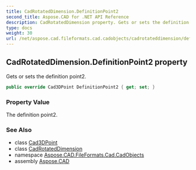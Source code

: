 ```yaml
---
title: CadRotatedDimension.DefinitionPoint2
second_title: Aspose.CAD for .NET API Reference
description: CadRotatedDimension property. Gets or sets the definition point2
type: docs
weight: 30
url: /net/aspose.cad.fileformats.cad.cadobjects/cadrotateddimension/definitionpoint2/
---
```

## CadRotatedDimension.DefinitionPoint2 property

Gets or sets the definition point2.

```csharp
public override Cad3DPoint DefinitionPoint2 { get; set; }
```

### Property Value

The definition point2.

### See Also

* class [Cad3DPoint](../../cad3dpoint/)
* class [CadRotatedDimension](../)
* namespace [Aspose.CAD.FileFormats.Cad.CadObjects](../../cadrotateddimension/)
* assembly [Aspose.CAD](../../../)


